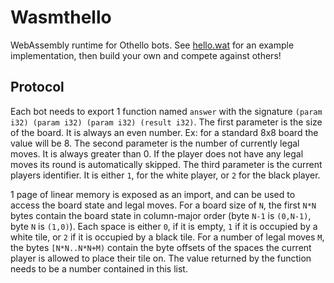 # Wasmthello
WebAssembly runtime for Othello bots. See [hello.wat](./hello.wat) for an example implementation, then build your own and compete against others!

## Protocol
Each bot needs to export 1 function named `answer` with the signature `(param i32) (param i32) (param i32) (result i32)`.
The first parameter is the size of the board. It is always an even number. Ex: for a standard 8x8 board the value will be 8.
The second parameter is the number of currently legal moves. It is always greater than 0. If the player does not have any legal moves its round is automatically skipped.
The third parameter is the current players identifier. It is either `1`, for the white player, or `2` for the black player.

1 page of linear memory is exposed as an import, and can be used to access the board state and legal moves.
For a board size of `N`, the first `N*N` bytes contain the board state in column-major order (byte `N-1` is `(0,N-1)`, byte `N` is `(1,0)`). Each space is either `0`, if it is empty, `1` if it is occupied by a white tile, or `2` if it is occupied by a black tile.
For a number of legal moves `M`, the bytes `[N*N..N*N+M)` contain the byte offsets of the spaces the current player is allowed to place their tile on. The value returned by the function needs to be a number contained in this list.
